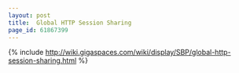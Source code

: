 ```yaml
---
layout: post
title:  Global HTTP Session Sharing
page_id: 61867399
---
```


{% include http://wiki.gigaspaces.com/wiki/display/SBP/global-http-session-sharing.html %}
